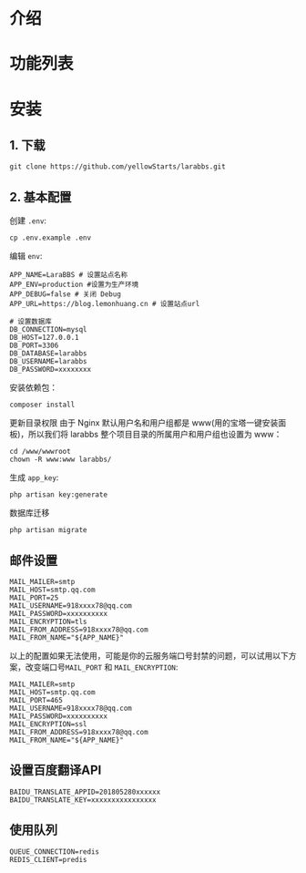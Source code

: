 # 介绍

# 功能列表

# 安装
## 1. 下载
```
git clone https://github.com/yellowStarts/larabbs.git
```

## 2. 基本配置
创建 `.env`:
```
cp .env.example .env
```
编辑 `env`:
```
APP_NAME=LaraBBS # 设置站点名称
APP_ENV=production #设置为生产环境
APP_DEBUG=false # 关闭 Debug
APP_URL=https://blog.lemonhuang.cn # 设置站点url

# 设置数据库
DB_CONNECTION=mysql
DB_HOST=127.0.0.1
DB_PORT=3306
DB_DATABASE=larabbs
DB_USERNAME=larabbs
DB_PASSWORD=xxxxxxxx
```
安装依赖包：
```
composer install
```
更新目录权限
由于 Nginx 默认用户名和用户组都是 www(用的宝塔一键安装面板)，所以我们将 larabbs 整个项目目录的所属用户和用户组也设置为 www：
```
cd /www/wwwroot
chown -R www:www larabbs/
```
生成 `app_key`:
```
php artisan key:generate
```
数据库迁移
```
php artisan migrate
```
## 邮件设置
```
MAIL_MAILER=smtp
MAIL_HOST=smtp.qq.com
MAIL_PORT=25
MAIL_USERNAME=918xxxx78@qq.com
MAIL_PASSWORD=xxxxxxxxxx
MAIL_ENCRYPTION=tls
MAIL_FROM_ADDRESS=918xxxx78@qq.com
MAIL_FROM_NAME="${APP_NAME}"
```
以上的配置如果无法使用，可能是你的云服务端口号封禁的问题，可以试用以下方案，改变端口号`MAIL_PORT` 和 `MAIL_ENCRYPTION`:
```
MAIL_MAILER=smtp
MAIL_HOST=smtp.qq.com
MAIL_PORT=465
MAIL_USERNAME=918xxxx78@qq.com
MAIL_PASSWORD=xxxxxxxxxx
MAIL_ENCRYPTION=ssl
MAIL_FROM_ADDRESS=918xxxx78@qq.com
MAIL_FROM_NAME="${APP_NAME}"
```
## 设置百度翻译API
```
BAIDU_TRANSLATE_APPID=201805280xxxxxx
BAIDU_TRANSLATE_KEY=xxxxxxxxxxxxxxxx
```

## 使用队列
```
QUEUE_CONNECTION=redis
REDIS_CLIENT=predis
```


